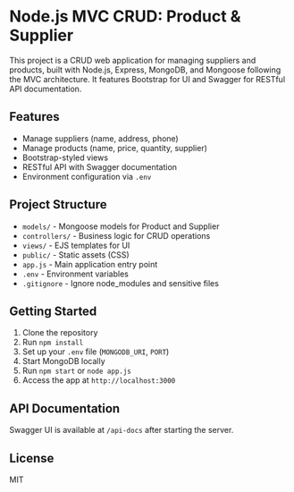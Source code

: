 # Node.js MVC CRUD: Product & Supplier

This project is a CRUD web application for managing suppliers and products, built with Node.js, Express, MongoDB, and Mongoose following the MVC architecture. It features Bootstrap for UI and Swagger for RESTful API documentation.

## Features
- Manage suppliers (name, address, phone)
- Manage products (name, price, quantity, supplier)
- Bootstrap-styled views
- RESTful API with Swagger documentation
- Environment configuration via `.env`

## Project Structure
- `models/` - Mongoose models for Product and Supplier
- `controllers/` - Business logic for CRUD operations
- `views/` - EJS templates for UI
- `public/` - Static assets (CSS)
- `app.js` - Main application entry point
- `.env` - Environment variables
- `.gitignore` - Ignore node_modules and sensitive files

## Getting Started
1. Clone the repository
2. Run `npm install`
3. Set up your `.env` file (`MONGODB_URI`, `PORT`)
4. Start MongoDB locally
5. Run `npm start` or `node app.js`
6. Access the app at `http://localhost:3000`

## API Documentation
Swagger UI is available at `/api-docs` after starting the server.

## License
MIT
